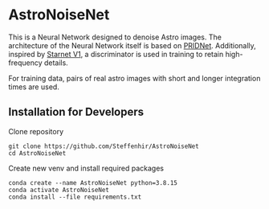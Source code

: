 # AstroNoiseNet
This is a Neural Network designed to denoise Astro images. The architecture of the Neural Network itself is based on 
[PRIDNet](https://github.com/491506870/PRIDNet). Additionally, inspired by [Starnet V1](https://github.com/nekitmm/starnet), 
a discriminator is used in training to retain high-frequency details.

For training data, pairs of real astro images with short and longer integration times are used.

## Installation for Developers
Clone repository
```
git clone https://github.com/Steffenhir/AstroNoiseNet
cd AstroNoiseNet
```

Create new venv and install required packages
```
conda create --name AstroNoiseNet python=3.8.15
conda activate AstroNoiseNet
conda install --file requirements.txt
```
